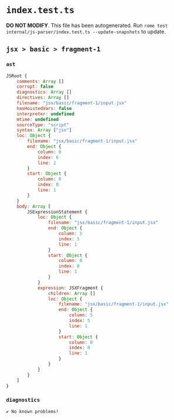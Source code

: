 # `index.test.ts`

**DO NOT MODIFY**. This file has been autogenerated. Run `rome test internal/js-parser/index.test.ts --update-snapshots` to update.

## `jsx > basic > fragment-1`

### `ast`

```javascript
JSRoot {
	comments: Array []
	corrupt: false
	diagnostics: Array []
	directives: Array []
	filename: "jsx/basic/fragment-1/input.jsx"
	hasHoistedVars: false
	interpreter: undefined
	mtime: undefined
	sourceType: "script"
	syntax: Array ["jsx"]
	loc: Object {
		filename: "jsx/basic/fragment-1/input.jsx"
		end: Object {
			column: 0
			index: 6
			line: 2
		}
		start: Object {
			column: 0
			index: 0
			line: 1
		}
	}
	body: Array [
		JSExpressionStatement {
			loc: Object {
				filename: "jsx/basic/fragment-1/input.jsx"
				end: Object {
					column: 5
					index: 5
					line: 1
				}
				start: Object {
					column: 0
					index: 0
					line: 1
				}
			}
			expression: JSXFragment {
				children: Array []
				loc: Object {
					filename: "jsx/basic/fragment-1/input.jsx"
					end: Object {
						column: 5
						index: 5
						line: 1
					}
					start: Object {
						column: 0
						index: 0
						line: 1
					}
				}
			}
		}
	]
}
```

### `diagnostics`

```
✔ No known problems!

```
